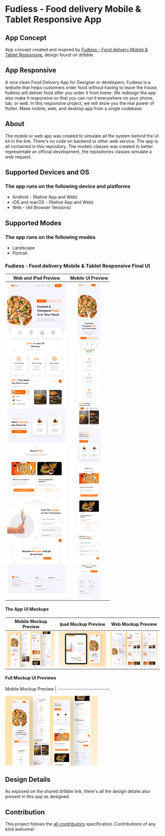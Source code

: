 # Fudiess - Food delivery Mobile & Tablet Responsive App

## App Concept
App concept created and inspired by [Fudiess - Food delivery Mobile & Tablet Responsive.](https://dribbble.com/shots/16539854-Fudiess-Food-delivery-Mobile-Tablet-Responsive) design found on dribble.

## App Responsive
A nice clean Food Delivery App for Designer or developers.
Fudiess is a website that helps customers order food without having to leave the house, fudiess will deliver food after you order it from home.
We redesign the app also make it responsive so that you can run it everywhere on your phone, tab, or web. In this responsive project, we will show you the real power of flutter. Make mobile, web, and desktop app from a single codebase.

## About
The mobile or web app was created to simulate all the system behind the UI kit in the link. There's no code on backend or other web service. The app is all contained in this repository. The models classes was created to better representate an official development, the repositories classes simulate a web request.

## Supported Devices and OS
### The app runs on the following device and platforms
* Android - (Native App and Web)
* iOS and macOS - (Native App and Web)
* Web - (All Browser Versions)

## Supported Modes
### The app runs on the following modes
* Landscape
* Portrait

### Fudiess - Food delivery Mobile & Tablet Responsive Final UI

Web and iPad Preview           |      Mobile UI Preview
:-------------------------:|:-------------------------:
![](screenshots/ipad_version.png)  |  ![](screenshots/mobile_version.png)

#### The App UI Mockups

Mobile Mockup Preview           |      Ipad Mockup Preview           |      Web Mockup Preview
:-------------------------:|:-------------------------:|:-------------------------:
![](screenshots/mobile_mockup.png)  |  ![](screenshots/ipad_mockup.png)  |  ![](screenshots/web_mockup.png)

#### Full Mockup UI Previews
Mobile Mockup Preview           |
:-------------------------:

<div style="width: 60%; height: 60%">

![](screenshots/mobile_mockup.png)

</div>

## Design Details
As exposed on the shared dribble link, there's all the design details also present in this app as designed.

## Contribution

This project follows the [all-contributors](https://github.com/all-contributors/all-contributors) specification. Contributions of any kind welcome!